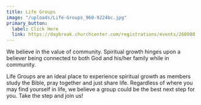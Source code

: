 ```yaml
---
title: Life Groups
image: "/uploads/Life-Groups_960-9224bc.jpg"
primary_button:
  label: Click Here
  link: https://daybreak.churchcenter.com/registrations/events/260080
---
```


We believe in the value of community. Spiritual growth hinges upon a believer being connected to both God and his/her family while in community.

Life Groups are an ideal place to experience spiritual growth as members study the Bible, pray together and just share life. Regardless of where you may find yourself in life, we believe a group could be the best next step for you. Take the step and join us!